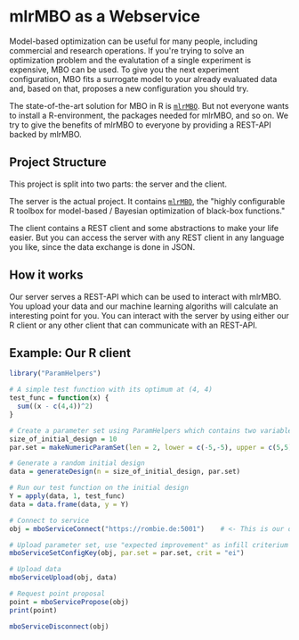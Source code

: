 # mlrMBO as a Webservice

Model-based optimization can be useful for many people, including commercial and research operations.
If you're trying to solve an optimization problem and the evalutation of a single experiment is expensive, MBO can be used.
To give you the next experiment configuration, MBO fits a surrogate model to your already evaluated data and, based on that, proposes a new configuration you should try.

The state-of-the-art solution for MBO in R is [`mlrMBO`](https://github.com/mlr-org/mlrMBO).
But not everyone wants to install a R-environment, the packages needed for mlrMBO, and so on.
We try to give the benefits of mlrMBO to everyone by providing a REST-API backed by mlrMBO.

## Project Structure

This project is split into two parts: the server and the client.

The server is the actual project.
It contains [`mlrMBO`](https://github.com/mlr-org/mlrMBO), the "highly configurable R toolbox for model-based / Bayesian optimization of black-box functions."

The client contains a REST client and some abstractions to make your life easier.
But you can access the server with any REST client in any language you like, since the data exchange is done in JSON.

## How it works

Our server serves a REST-API which can be used to interact with mlrMBO.
You upload your data and our machine learning algoriths will calculate an interesting point for you.
You can interact with the server by using either our R client or any other client that can communicate with an REST-API.

## Example: Our R client

```r
library("ParamHelpers")

# A simple test function with its optimum at (4, 4)
test_func = function(x) {
  sum((x - c(4,4))^2)
}

# Create a parameter set using ParamHelpers which contains two variables from -5 to 5
size_of_initial_design = 10
par.set = makeNumericParamSet(len = 2, lower = c(-5,-5), upper = c(5,5))

# Generate a random initial design
data = generateDesign(n = size_of_initial_design, par.set)

# Run our test function on the initial design
Y = apply(data, 1, test_func)
data = data.frame(data, y = Y)

# Connect to service
obj = mboServiceConnect("https://rombie.de:5001")    # <- This is our open, free-to-use server.

# Upload parameter set, use "expected improvement" as infill criterium
mboServiceSetConfigKey(obj, par.set = par.set, crit = "ei")

# Upload data
mboServiceUpload(obj, data)

# Request point proposal
point = mboServicePropose(obj)
print(point)

mboServiceDisconnect(obj)
```
